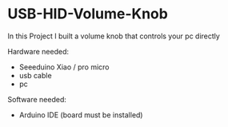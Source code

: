 # USB-HID-Volume-Knob
In this Project I built a volume knob that controls your pc directly

Hardware needed:
- Seeeduino Xiao / pro micro
- usb cable
- pc

Software needed:
- Arduino IDE (board must be installed)


